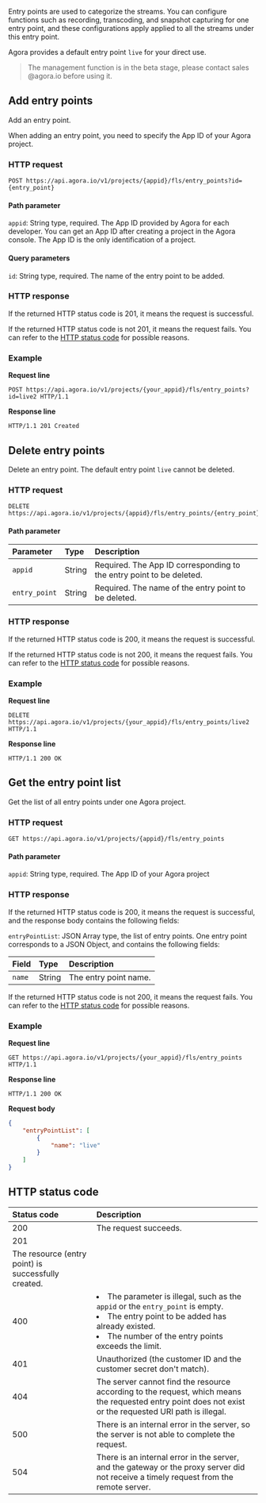 Entry points are used to categorize the streams. You can configure functions such as recording, transcoding, and snapshot capturing for one entry point, and these configurations apply applied to all the streams under this entry point.

Agora provides a default entry point `live` for your direct use.

> The management function is in the beta stage, please contact sales @agora.io before using it.

## Add entry points

Add an entry point.

When adding an entry point, you need to specify the App ID of your Agora project.

### HTTP request

```http
POST https://api.agora.io/v1/projects/{appid}/fls/entry_points?id={entry_point}
```

#### Path parameter

`appid`: String type, required. The App ID provided by Agora for each developer. You can get an App ID after creating a project in the Agora console. The App ID is the only identification of a project.

#### Query parameters

`id`: String type, required. The name of the entry point to be added.

### HTTP response

If the returned HTTP status code is 201, it means the request is successful.

If the returned HTTP status code is not 201, it means the request fails. You can refer to the [HTTP status code]( #http-code) for possible reasons.

### Example

**Request line**

```http
POST https://api.agora.io/v1/projects/{your_appid}/fls/entry_points?id=live2 HTTP/1.1
```

**Response line**

```http
HTTP/1.1 201 Created
```

## Delete entry points

Delete an entry point. The default entry point `live` cannot be deleted.

### HTTP request

```http
DELETE https://api.agora.io/v1/projects/{appid}/fls/entry_points/{entry_point}
```

#### Path parameter

| Parameter | Type | Description |
|:------|:------|:------|
| `appid` | String | Required. The App ID corresponding to the entry point to be deleted. |
| `entry_point` | String | Required. The name of the entry point to be deleted. |

### HTTP response

If the returned HTTP status code is 200, it means the request is successful.

If the returned HTTP status code is not 200, it means the request fails. You can refer to the [HTTP status code]( #http-code) for possible reasons.

### Example

**Request line**

```http
DELETE https://api.agora.io/v1/projects/{your_appid}/fls/entry_points/live2 HTTP/1.1
```

**Response line**

```http
HTTP/1.1 200 OK
```

## Get the entry point list

Get the list of all entry points under one Agora project.

### HTTP request

```http
GET https://api.agora.io/v1/projects/{appid}/fls/entry_points
```

#### Path parameter

`appid`: String type, required. The App ID of your Agora project

### HTTP response

If the returned HTTP status code is 200, it means the request is successful, and the response body contains the following fields:

`entryPointList`: JSON Array type, the list of entry points. One entry point corresponds to a JSON Object, and contains the following fields:

| Field | Type | Description |
|:------|:------|:------|
| `name` | String | The entry point name. |

If the returned HTTP status code is not 200, it means the request fails. You can refer to the [HTTP status code]( #http-code) for possible reasons.

### Example

**Request line**

```http
GET https://api.agora.io/v1/projects/{your_appid}/fls/entry_points HTTP/1.1
```

**Response line**

```http
HTTP/1.1 200 OK
```

**Request body**

```json
{
    "entryPointList": [
        {
            "name": "live"
        }
    ]
}
```

<a name="http-code"></a>
## HTTP status code

| Status code | Description |
| :----- | :----------------------------------------------------------- |
| 200 | The request succeeds. |
| 201
 | The resource (entry point) is successfully created. |
| 400 | <li>The parameter is illegal, such as the `appid` or the `entry_point` is empty.</li><li>The entry point to be added has already existed.</li><li>The number of the entry points exceeds the limit.</li> |
| 401 | Unauthorized (the customer ID and the customer secret don't match). |
| 404 | The server cannot find the resource according to the request, which means the requested entry point does not exist or the requested URI path is illegal. |
| 500 | There is an internal error in the server, so the server is not able to complete the request. |
| 504 | There is an internal error in the server, and the gateway or the proxy server did not receive a timely request from the remote server. |